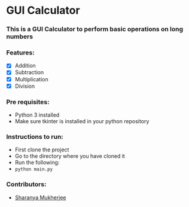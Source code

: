 # GUI Calculator

### This is a GUI Calculator to perform basic operations on long numbers

### Features:

- [x] Addition
- [x] Subtraction
- [x] Multiplication
- [x] Division

### Pre requisites: 
- Python 3 installed
- Make sure tkinter is installed in your python repository

### Instructions to run:

- First clone the project
- Go to the directory where you have cloned it
- Run the following:
- ```python main.py```

### Contributors:
- [Sharanya Mukherjee](https://github.com/sharanya02)
